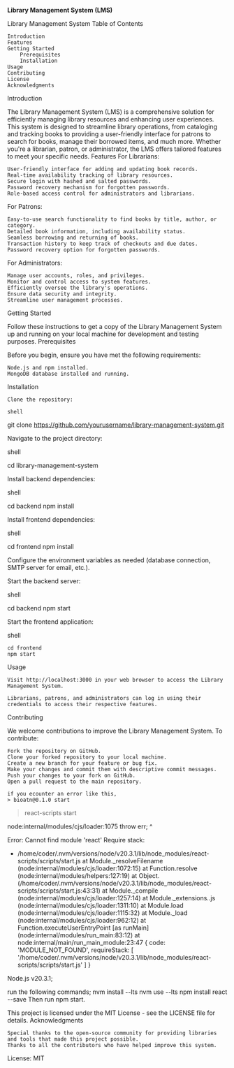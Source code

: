 **Library Management System (LMS)**

Library Management System
Table of Contents

    Introduction
    Features
    Getting Started
        Prerequisites
        Installation
    Usage
    Contributing
    License
    Acknowledgments

Introduction

The Library Management System (LMS) is a comprehensive solution for efficiently managing library resources and enhancing user experiences. This system is designed to streamline library operations, from cataloging and tracking books to providing a user-friendly interface for patrons to search for books, manage their borrowed items, and much more. Whether you're a librarian, patron, or administrator, the LMS offers tailored features to meet your specific needs.
Features
For Librarians:

    User-friendly interface for adding and updating book records.
    Real-time availability tracking of library resources.
    Secure login with hashed and salted passwords.
    Password recovery mechanism for forgotten passwords.
    Role-based access control for administrators and librarians.

For Patrons:

    Easy-to-use search functionality to find books by title, author, or category.
    Detailed book information, including availability status.
    Seamless borrowing and returning of books.
    Transaction history to keep track of checkouts and due dates.
    Password recovery option for forgotten passwords.

For Administrators:

    Manage user accounts, roles, and privileges.
    Monitor and control access to system features.
    Efficiently oversee the library's operations.
    Ensure data security and integrity.
    Streamline user management processes.

Getting Started

Follow these instructions to get a copy of the Library Management System up and running on your local machine for development and testing purposes.
Prerequisites

Before you begin, ensure you have met the following requirements:

    Node.js and npm installed.
    MongoDB database installed and running.

Installation

    Clone the repository:

    shell

git clone https://github.com/yourusername/library-management-system.git

Navigate to the project directory:

shell

cd library-management-system

Install backend dependencies:

shell

cd backend
npm install

Install frontend dependencies:

shell

cd frontend
npm install

Configure the environment variables as needed (database connection, SMTP server for email, etc.).

Start the backend server:

shell

cd backend
npm start

Start the frontend application:

shell

    cd frontend
    npm start

Usage

    Visit http://localhost:3000 in your web browser to access the Library Management System.

    Librarians, patrons, and administrators can log in using their credentials to access their respective features.

Contributing

We welcome contributions to improve the Library Management System. To contribute:

    Fork the repository on GitHub.
    Clone your forked repository to your local machine.
    Create a new branch for your feature or bug fix.
    Make your changes and commit them with descriptive commit messages.
    Push your changes to your fork on GitHub.
    Open a pull request to the main repository.

    if you ecounter an error like this,
    > bioatn@0.1.0 start
> react-scripts start

node:internal/modules/cjs/loader:1075
  throw err;
  ^

Error: Cannot find module 'react'
Require stack:
- /home/coder/.nvm/versions/node/v20.3.1/lib/node_modules/react-scripts/scripts/start.js
    at Module._resolveFilename (node:internal/modules/cjs/loader:1072:15)
    at Function.resolve (node:internal/modules/helpers:127:19)
    at Object.<anonymous> (/home/coder/.nvm/versions/node/v20.3.1/lib/node_modules/react-scripts/scripts/start.js:43:31)
    at Module._compile (node:internal/modules/cjs/loader:1257:14)
    at Module._extensions..js (node:internal/modules/cjs/loader:1311:10)
    at Module.load (node:internal/modules/cjs/loader:1115:32)
    at Module._load (node:internal/modules/cjs/loader:962:12)
    at Function.executeUserEntryPoint [as runMain] (node:internal/modules/run_main:83:12)
    at node:internal/main/run_main_module:23:47 {
  code: 'MODULE_NOT_FOUND',
  requireStack: [
    '/home/coder/.nvm/versions/node/v20.3.1/lib/node_modules/react-scripts/scripts/start.js'
  ]
}

Node.js v20.3.1;

run the following commands;
nvm install --lts
nvm use --lts
npm install react --save
Then run npm start.


This project is licensed under the MIT License - see the LICENSE file for details.
Acknowledgments

    Special thanks to the open-source community for providing libraries and tools that made this project possible.
    Thanks to all the contributors who have helped improve this system.

License: MIT
